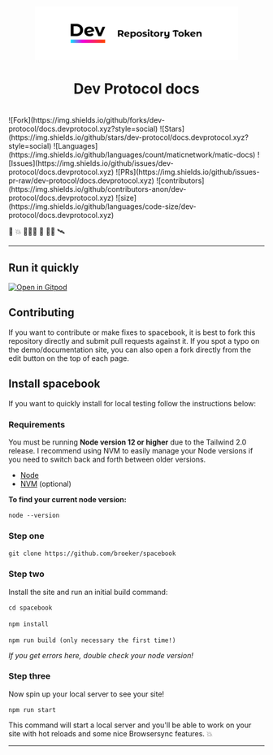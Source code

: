 <p align="center">
<img align="center" src="https://raw.githubusercontent.com/dev-protocol/protocol/main/public/asset/logo.png" width="400">
</p>

<div align="Center">
<h1> Dev Protocol docs </h1>
</div>

<br>
![Fork](https://img.shields.io/github/forks/dev-protocol/docs.devprotocol.xyz?style=social)
![Stars](https://img.shields.io/github/stars/dev-protocol/docs.devprotocol.xyz?style=social)
![Languages](https://img.shields.io/github/languages/count/maticnetwork/matic-docs)
![Issues](https://img.shields.io/github/issues/dev-protocol/docs.devprotocol.xyz)
![PRs](https://img.shields.io/github/issues-pr-raw/dev-protocol/docs.devprotocol.xyz)
![contributors](https://img.shields.io/github/contributors-anon/dev-protocol/docs.devprotocol.xyz)
![size](https://img.shields.io/github/languages/code-size/dev-protocol/docs.devprotocol.xyz)

<p align="center">

🙋 💥 👩🏽‍🚀 🚀 👨‍🚀 🛰️
</p>

---

## Run it quickly

[![Open in Gitpod](https://gitpod.io/button/open-in-gitpod.svg)](https://gitpod.io/#https://github.com/dev-protocol/docs.devprotocol.xyz)

## Contributing

If you want to contribute or make fixes to spacebook, it is best to fork this repository directly and submit pull requests against it. If you spot a typo on the demo/documentation site, you can also open a fork directly from the edit button on the top of each page.

## Install spacebook

If you want to quickly install for local testing follow the instructions below:

### Requirements

You must be running **Node version 12 or higher** due to the Tailwind 2.0 release. I recommend using NVM to easily manage your Node versions if you need to switch back and forth between older versions.

- [Node](https://nodejs.org/)
- [NVM](https://github.com/nvm-sh/nvm) (optional)

**To find your current node version:**

```
node --version
```

### Step one

```
git clone https://github.com/broeker/spacebook
```

### Step two

Install the site and run an initial build command:

```
cd spacebook

npm install

npm run build (only necessary the first time!)
```

_If you get errors here, double check your node version!_

### Step three

Now spin up your local server to see your site!

```
npm run start
```

This command will start a local server and you'll be able to work on your site with hot reloads and some nice Browsersync features. 💥

---
